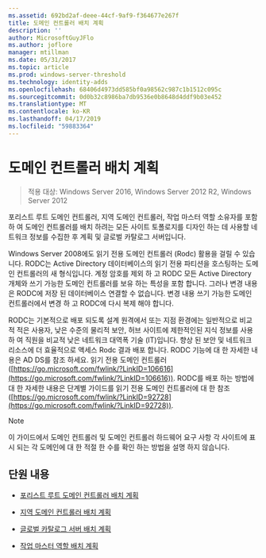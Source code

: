 ```yaml
---
ms.assetid: 692bd2af-deee-44cf-9af9-f364677e267f
title: 도메인 컨트롤러 배치 계획
description: ''
author: MicrosoftGuyJFlo
ms.author: joflore
manager: mtillman
ms.date: 05/31/2017
ms.topic: article
ms.prod: windows-server-threshold
ms.technology: identity-adds
ms.openlocfilehash: 68406d4973dd585bf0a98562c987c1b1512c095c
ms.sourcegitcommit: 0d0b32c8986ba7db9536e0b8648d4ddf9b03e452
ms.translationtype: MT
ms.contentlocale: ko-KR
ms.lasthandoff: 04/17/2019
ms.locfileid: "59883364"
---
```

# <a name="planning-domain-controller-placement"></a>도메인 컨트롤러 배치 계획

>적용 대상: Windows Server 2016, Windows Server 2012 R2, Windows Server 2012

포리스트 루트 도메인 컨트롤러, 지역 도메인 컨트롤러, 작업 마스터 역할 소유자를 포함 하 여 도메인 컨트롤러를 배치 하려는 모든 사이트 토폴로지를 디자인 하는 데 사용할 네트워크 정보를 수집한 후 계획 및 글로벌 카탈로그 서버입니다.  
  
Windows Server 2008에도 읽기 전용 도메인 컨트롤러 (Rodc) 활용을 걸릴 수 있습니다. RODC는 Active Directory 데이터베이스의 읽기 전용 파티션을 호스팅하는 도메인 컨트롤러의 새 형식입니다. 계정 암호를 제외 하 고 RODC 모든 Active Directory 개체와 쓰기 가능한 도메인 컨트롤러를 보유 하는 특성을 포함 합니다. 그러나 변경 내용은 RODC에 저장 된 데이터베이스 연결할 수 없습니다. 변경 내용 쓰기 가능한 도메인 컨트롤러에서 변경 하 고 RODC에 다시 복제 해야 합니다.  
  
RODC는 기본적으로 배포 되도록 설계 원격에서 또는 지점 환경에는 일반적으로 비교적 적은 사용자, 낮은 수준의 물리적 보안, 허브 사이트에 제한적인된 지식 정보를 사용 하 여 직원을 비교적 낮은 네트워크 대역폭 기술 (IT)입니다. 향상 된 보안 및 네트워크 리소스에 더 효율적으로 액세스 Rodc 결과 배포 합니다. RODC 기능에 대 한 자세한 내용은 AD DS를 참조 하세요. 읽기 전용 도메인 컨트롤러 ([https://go.microsoft.com/fwlink/?LinkID=106616](https://go.microsoft.com/fwlink/?LinkID=106616)). RODC를 배포 하는 방법에 대 한 자세한 내용은 단계별 가이드를 읽기 전용 도메인 컨트롤러에 대 한 참조 ([https://go.microsoft.com/fwlink/?LinkID=92728](https://go.microsoft.com/fwlink/?LinkID=92728)).  
  
> [!NOTE]  
> 이 가이드에서 도메인 컨트롤러 및 도메인 컨트롤러 하드웨어 요구 사항 각 사이트에 표시 되는 각 도메인에 대 한 적절 한 수를 확인 하는 방법을 설명 하지 않습니다.  
  
## <a name="in-this-section"></a>단원 내용  
  
-   [포리스트 루트 도메인 컨트롤러 배치 계획](../../ad-ds/plan/Planning-Forest-Root-Domain-Controller-Placement.md)  
  
-   [지역 도메인 컨트롤러 배치 계획](../../ad-ds/plan/Planning-Regional-Domain-Controller-Placement.md)  
  
-   [글로벌 카탈로그 서버 배치 계획](../../ad-ds/plan/Planning-Global-Catalog-Server-Placement.md)  
  
-   [작업 마스터 역할 배치 계획](../../ad-ds/plan/Planning-Operations-Master-Role-Placement.md)  
  


